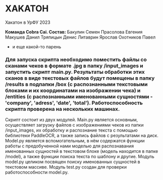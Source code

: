 # XAKATOH
Хакатон в УрФУ 2023

**Команда Cobra Cai. Состав:**
Бакулин Семен
Прасолова Евгения
Макушев Данил
Тряпицын Денис
Литаврин Ярослав
Охотников Павел
* и еще какой-то парень


### Для запуска скрипта необходимо поместить файлы со сканами чеков в формате .jpg в папку /input_images и запустить скрипт main.py. Результаты обработки этих сканов в виде текстовых файлов будут помещены в папку /results в подпапки /box (с распознанными текстовыми блоками и их координатами на изображении чека) и /entities (с распознанными именованными сущностями - 'company', 'adress', 'date', 'total'). Работоспособность скрипта проверена на нескольких машинах.


Скрипт состоит из двух модулей. Main.py является основным, осуществляет загрузку файлов с изображениями чеков из папки /input_images, их обработку и распознание текста с помощью библиотеки PaddleOCR, а также запись файлов с результатами на диск. Model.py является вспомогательным, в нём содержатся функции работы с предобученной нами моделью для распознавания именованных сущностей в текстовом блоке (модель находится в папке /model), а также функции поиска текста по шаблону и другие. Модуль model.py целиком посвящен поиску именованных сущностей в текстовом массиве. Модуль test.py создан для проверки работоспособности model.py.

